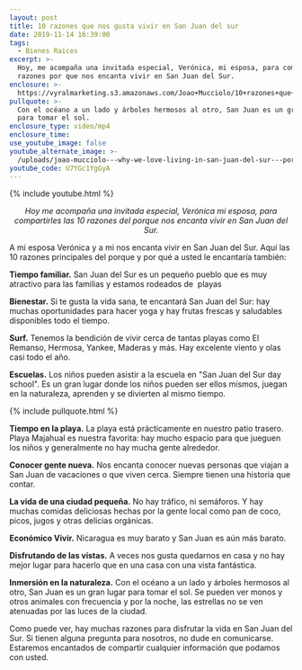 ```yaml
---
layout: post
title: 10 razones que nos gusta vivir en San Juan del sur
date: 2019-11-14 16:39:00
tags:
  - Bienes Raíces
excerpt: >-
  Hoy, me acompaña una invitada especial, Verónica, mi esposa, para compartir 10
  razones por que nos encanta vivir en San Juan del Sur.
enclosure: >-
  https://vyralmarketing.s3.amazonaws.com/Joao+Mucciolo/10+razones+que+nos+gusta+vivir+en+San+Juan+del+sur.mp4
pullquote: >-
  Con el océano a un lado y árboles hermosos al otro, San Juan es un gran lugar
  para tomar el sol.
enclosure_type: video/mp4
enclosure_time:
use_youtube_image: false
youtube_alternate_image: >-
  /uploads/joao-mucciolo---why-we-love-living-in-san-juan-del-sur---por-qué-nos-encanta-vivir-en-san-juan-del-sur-youtube.jpg
youtube_code: U7YGc1YgGyA
---
```


{% include youtube.html %}

<p style="text-align:center;"><em>Hoy me acompa&ntilde;a una invitada especial, Ver&oacute;nica mi esposa, para compartirles las 10 razones del porque nos encanta vivir en San Juan del Sur.</em></p>

A mi esposa Ver&oacute;nica y a mi nos encanta vivir en San Juan del Sur. Aqu&iacute; las 10 razones principales del porque y por qu&eacute; a usted le encantar&iacute;a tambi&eacute;n:

**Tiempo familiar.**&nbsp;San Juan del Sur es un peque&ntilde;o pueblo que es muy atractivo para las familias y estamos rodeados de &nbsp;playas

**Bienestar.**&nbsp;Si te gusta la vida sana, te encantar&aacute; San Juan del Sur: hay muchas oportunidades para hacer yoga y hay frutas frescas y saludables disponibles todo el tiempo.

**Surf.**&nbsp;Tenemos la bendici&oacute;n de vivir cerca de tantas playas como El Remanso, Hermosa, Yankee, Maderas y m&aacute;s. Hay excelente viento y olas casi todo el a&ntilde;o.

**Escuelas.**&nbsp;Los ni&ntilde;os pueden asistir a la escuela en "San Juan del Sur day school". Es un gran lugar donde los ni&ntilde;os pueden ser ellos mismos, juegan en la naturaleza, aprenden y se divierten al mismo tiempo.

{% include pullquote.html %}

**Tiempo en la playa.**&nbsp;La playa est&aacute; pr&aacute;cticamente en nuestro patio trasero. Playa Majahual es nuestra favorita: hay mucho espacio para que jueguen los ni&ntilde;os y generalmente no hay mucha gente alrededor.

**Conocer gente nueva.**&nbsp;Nos encanta conocer nuevas personas que viajan a San Juan de vacaciones o que viven cerca. Siempre tienen una historia que contar.

**La vida de una ciudad peque&ntilde;a.**&nbsp;No hay tr&aacute;fico, ni sem&aacute;foros. Y hay muchas comidas deliciosas hechas por la gente local como pan de coco, picos, jugos y otras delicias org&aacute;nicas.

**Econ&oacute;mico Vivir.**&nbsp;Nicaragua es muy barato y San Juan es a&uacute;n m&aacute;s barato.

**Disfrutando de las vistas.**&nbsp;A veces nos gusta quedarnos en casa y no hay mejor lugar para hacerlo que en una casa con una vista fant&aacute;stica.

**Inmersi&oacute;n en la naturaleza.**&nbsp;Con el oc&eacute;ano a un lado y &aacute;rboles hermosos al otro, San Juan es un gran lugar para tomar el sol. Se pueden ver monos y otros animales con frecuencia y por la noche, las estrellas no se ven atenuadas por las luces de la ciudad.

Como puede ver, hay muchas razones para disfrutar la vida en San Juan del Sur. Si tienen alguna pregunta para nosotros, no dude en comunicarse. Estaremos encantados de compartir cualquier informaci&oacute;n que podamos con usted.

&nbsp;